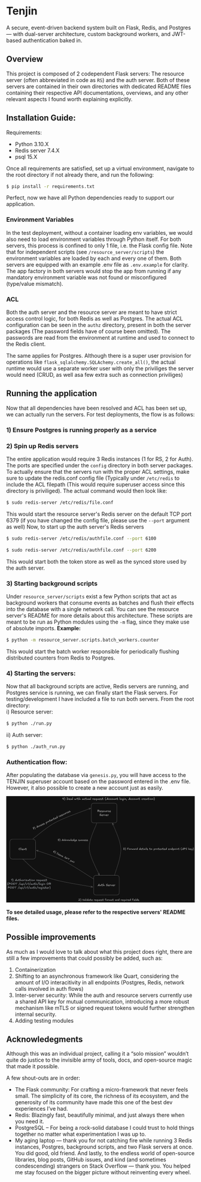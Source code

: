 # Tenjin
A secure, event-driven backend system built on Flask, Redis, and Postgres — with dual-server architecture, custom background workers, and JWT-based authentication baked in.
## Overview
This project is composed of 2 codependent Flask servers: The resource server (often abbreviated in code as `RS`) and the auth server. Both of these servers are contained in their own directories with dedicated README files containing their respective API documentations, overviews, and any other relevant aspects I found worth explaining explicitly.

## Installation Guide:
Requirements:
* Python 3.10.X
* Redis server 7.4.X
* psql 15.X

Once all requirements are satisfied, set up a virtual environment, navigate to the root directory if not already there, and run the following:
```bash
$ pip install -r requirements.txt
```
Perfect, now we have all Python dependencies ready to support our application.

### Environment Variables
In the test deployment, without a container loading env variables, we would also need to load environment variables through Python itself. For both servers, this process is confined to only 1 file, i.e. the Flask config file.
Note that for independent scripts (see `/resource_server/scripts`) the environment variables are loaded by each and every one of them. Both servers are equipped with an example .env file as `.env.example` for clarity.
The app factory in both servers would stop the app from running if any mandatory environment variable was not found or misconfigured (type/value mismatch).

### ACL
Both the auth server and the resource server are meant to have strict access control logic, for both Redis as well as Postgres. The actual ACL configuration can be seen in the `authz` directory, present in both the server packages
(The password fields have of course been omitted). The passwords are read from the environment at runtime and used to connect to the Redis client.

The same applies for Postgres. Although there is a super user provision for operations like `flask_sqlalchemy.SQLAchemy.create_all()`, the actual runtime would use a separate worker user with only the priviliges the server would need (CRUD, as well asa few extra such as connection priviliges)

## Running the application
Now that all dependencies have been resolved and ACL has been set up, we can actually run the servers. For test deployments, the flow is as follows:

### 1) Ensure Postgres is running properly as a service
### 2) Spin up Redis servers
The entire application would require 3 Redis instances (1 for RS, 2 for Auth). The ports are specified under the `config` directory in both server packages. To actually ensure that the servers run with the proper ACL settings, make sure to update the redis.conf config file (Typically under `/etc/redis` to include the ACL filepath (This would require superuser access since this directory is priviliged).
The actual command would then look like:
```bash
$ sudo redis-server /etc/redis/file.conf
```
This would start the resource server's Redis server on the default TCP port 6379 (if you have changed the config file, please use the `--port` argument as well)
Now, to start up the auth server's Redis servers
```bash
$ sudo redis-server /etc/redis/authfile.conf --port 6100
```
```bash
$ sudo redis-server /etc/redis/authfile.conf --port 6200
```
This would start both the token store as well as the synced store used by the auth server.
### 3) Starting background scripts
Under `resource_server/scripts` exist a few Python scripts that act as background workers that consume events as batches and flush their effects into the database with a single network call. You can see the resource server's README for more details about this architecture.
These scripts are meant to be run as Python modules using the `-m` flag, since they make use of absolute imports.
**Example:**
```bash
$ python -m resource_server.scripts.batch_workers.counter
```
This would start the batch worker responsible for periodically flushing distributed counters from Redis to Postgres.

### 4) Starting the servers:
Now that all background scripts are active, Redis servers are running, and Postgres service is running, we can finally start the Flask servers. For testing/development I have included a file to run both servers. From the root directory:<br>
i) Resource server:
  ```bash
  $ python ./run.py
  ```

ii) Auth server:
  ```bash
  $ python ./auth_run.py
  ```
### Authentication flow:
After populating the database via `genesis.py`, you will have access to the TENJIN superuser account based on the password entered in the .env file. However, it also possible to create a new account just as easily.

![Authentication Flow](/auth_flow.png)

**To see detailed usage, please refer to the respective servers' README files.**

## Possible improvements
As much as I would love to talk about what this project does right, there are still a few improvements that could possibly be added, such as:
1) Containerization
2) Shifting to an asynchronous framework like Quart, considering the amount of I/O interacitivity in all endpoints (Postgres, Redis, network calls involved in auth flows)
3) Inter-server security: While the auth and resource servers currently use a shared API key for mutual communication, introducing a more robust mechanism like mTLS or signed request tokens would further strengthen internal security.
4) Adding testing modules

## Acknowledegments
Although this was an individual project, calling it a “solo mission” wouldn’t quite do justice to the invisible army of tools, docs, and open-source magic that made it possible.

A few shout-outs are in order:
* The Flask community: For crafting a micro-framework that never feels small. The simplicity of its core, the richness of its ecosystem, and the generosity of its community have made this one of the best dev experiences I’ve had.
* Redis: Blazingly fast, beautifully minimal, and just always there when you need it.
* PostgreSQL – For being a rock-solid database I could trust to hold things together no matter what experimentation I was up to.
* My aging laptop — thank you for not catching fire while running 3 Redis instances, Postgres, background scripts, and two Flask servers at once. You did good, old friend.
And lastly, to the endless world of open-source libraries, blog posts, GitHub issues, and kind (and sometimes condescending) strangers on Stack Overflow — thank you. You helped me stay focused on the bigger picture without reinventing every wheel.
